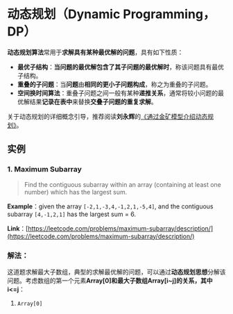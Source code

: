 # 动态规划（Dynamic Programming，DP）
**动态规划算法**常用于**求解具有某种最优解的问题**，具有如下性质：
* **最优子结构**：**当问题的最优解包含了其子问题的最优解时**，称该问题具有最优子结构。
* **重叠的子问题**：当**问题**由**相同的更小子问题构成**，称之为重叠的子问题。
* **空间换时间算法**：重叠子问题之间一般有某种**递推关系**，通常将较小问题的最优解结果**记录在表中**来替换**交叠子问题的重复求解**。

关于动态规划的详细概念引导，推荐阅读**刘永辉**的[《通过金矿模型介绍动态规划》](http://www.cnblogs.com/SDJL/archive/2008/08/22/1274312.html)。

## 实例
### 1. Maximum Subarray
> Find the contiguous subarray within an array (containing at least one number) which has the largest sum.

**Example**：given the array `[-2,1,-3,4,-1,2,1,-5,4]`, and the contiguous subarray `[4,-1,2,1]` has the largest sum = 6. 

**Link**：[https://leetcode.com/problems/maximum-subarray/description/](https://leetcode.com/problems/maximum-subarray/description/)

### 解法：
这道题求解最大子数组，典型的求解最优解的问题，可以通过**动态规划思想**分解该问题。考虑数组的第一个元素**Array\[0\]**和最大子数组**Array\[i\~j\]**的关系，其中**i\<\=j**：
1. `Array[0]`
